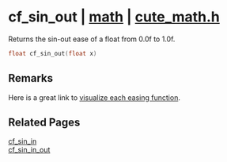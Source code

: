 # cf_sin_out | [math](https://github.com/RandyGaul/cute_framework/blob/master/docs/math_readme.md) | [cute_math.h](https://github.com/RandyGaul/cute_framework/blob/master/include/cute_math.h)

Returns the sin-out ease of a float from 0.0f to 1.0f.

```cpp
float cf_sin_out(float x)
```

## Remarks

Here is a great link to [visualize each easing function](https://easings.net/).

## Related Pages

[cf_sin_in](https://github.com/RandyGaul/cute_framework/blob/master/docs/math/cf_sin_in.md)  
[cf_sin_in_out](https://github.com/RandyGaul/cute_framework/blob/master/docs/math/cf_sin_in_out.md)  
